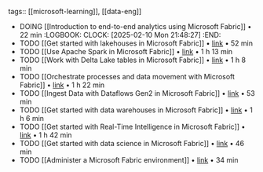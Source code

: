 tags:: [[microsoft-learning]], [[data-eng]]

- DOING [[Introduction to end-to-end analytics using Microsoft Fabric]] • 22 min
  :LOGBOOK:
  CLOCK: [2025-02-10 Mon 21:48:27]
  :END:
- TODO [[Get started with lakehouses in Microsoft Fabric]] • [link](https://learn.microsoft.com/en-gb/training/modules/get-started-lakehouses/) • 52 min
- TODO [[Use Apache Spark in Microsoft Fabric]] • [link](https://learn.microsoft.com/en-gb/training/modules/use-apache-spark-work-files-lakehouse/) • 1 h 13 min
- TODO [[Work with Delta Lake tables in Microsoft Fabric]] • [link](https://learn.microsoft.com/en-gb/training/modules/work-delta-lake-tables-fabric/) • 1 h 8 min
- TODO [[Orchestrate processes and data movement with Microsoft Fabric]] • [link](https://learn.microsoft.com/en-gb/training/modules/use-data-factory-pipelines-fabric/) • 1 h 22 min
- TODO [[Ingest Data with Dataflows Gen2 in Microsoft Fabric]] • [link](https://learn.microsoft.com/en-gb/training/modules/use-dataflow-gen-2-fabric/) • 53 min
- TODO [[Get started with data warehouses in Microsoft Fabric]] • [link](https://learn.microsoft.com/en-gb/training/modules/get-started-data-warehouse/) • 1 h 6 min
- TODO [[Get started with Real-Time Intelligence in Microsoft Fabric]] • [link](https://learn.microsoft.com/en-gb/training/modules/get-started-kusto-fabric/) • 1 h 42 min
- TODO [[Get started with data science in Microsoft Fabric]] • [link](https://learn.microsoft.com/en-gb/training/modules/get-started-data-science-fabric/) • 46 min
- TODO [[Administer a Microsoft Fabric environment]] • [link](https://learn.microsoft.com/en-gb/training/modules/administer-fabric/) • 34 min